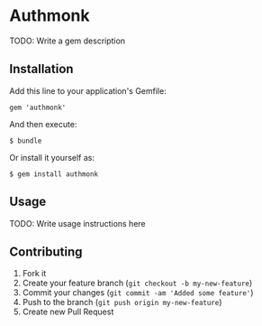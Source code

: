 # Authmonk

TODO: Write a gem description

## Installation

Add this line to your application's Gemfile:

    gem 'authmonk'

And then execute:

    $ bundle

Or install it yourself as:

    $ gem install authmonk

## Usage

TODO: Write usage instructions here

## Contributing

1. Fork it
2. Create your feature branch (`git checkout -b my-new-feature`)
3. Commit your changes (`git commit -am 'Added some feature'`)
4. Push to the branch (`git push origin my-new-feature`)
5. Create new Pull Request
